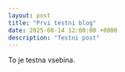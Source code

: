 ```yaml
---
layout: post
title: "Prvi testni blog"
date: 2025-08-14 12:00:00 +0000
description: "Testni post"
---
```

To je testna vsebina.